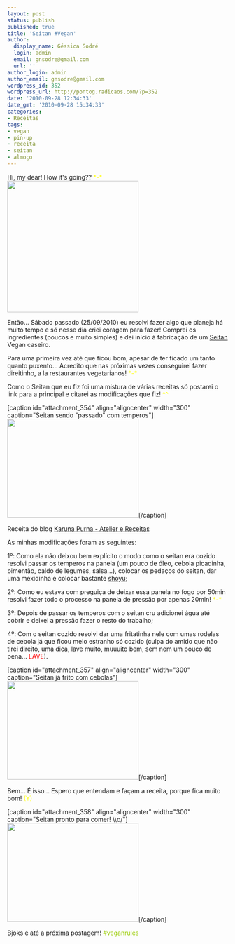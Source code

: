 ```yaml
---
layout: post
status: publish
published: true
title: 'Seitan #Vegan'
author:
  display_name: Géssica Sodré
  login: admin
  email: gnsodre@gmail.com
  url: ''
author_login: admin
author_email: gnsodre@gmail.com
wordpress_id: 352
wordpress_url: http://pontog.radicaos.com/?p=352
date: '2010-09-28 12:34:33'
date_gmt: '2010-09-28 15:34:33'
categories:
- Receitas
tags:
- vegan
- pin-up
- receita
- seitan
- almoço
---
```

<p>Hi, my dear! How it's going?? <span style="color: #ffff00;">*-*</span><a href="http://pontog.radicaos.com/wp-content/uploads/2010/09/Pin-Up.png"><img class="alignright size-medium wp-image-353" title="Pin-Up" src="http://pontog.radicaos.com/wp-content/uploads/2010/09/Pin-Up-300x300.png" alt="" width="300" height="300" /></a></p>
<p>Então... Sábado passado (25/09/2010) eu resolvi fazer algo que planeja há muito tempo e só nesse dia criei coragem para fazer! Comprei os ingredientes (poucos e muito simples) e dei início à fabricação de um <a title="Seitan Wiki" href="http://pt.wikipedia.org/wiki/Seitan" target="_blank">Seitan</a> Vegan caseiro.</p>
<p>Para uma primeira vez até que ficou bom, apesar de ter ficado um tanto quanto puxento... Acredito que nas próximas vezes conseguirei fazer direitinho, a la restaurantes vegetarianos!<span style="color: #ffff00;"> *-*</span></p>
<p>Como o Seitan que eu fiz foi uma mistura de várias receitas só postarei o link para a principal e citarei as modificações que fiz! <span style="color: #ffff00;">^^</span></p>
<p>[caption id="attachment_354" align="aligncenter" width="300" caption="Seitan sendo &quot;passado&quot; com temperos"]<a href="http://pontog.radicaos.com/wp-content/uploads/2010/09/DSC05247.jpg"><img class="size-medium wp-image-354" title="Seitan" src="http://pontog.radicaos.com/wp-content/uploads/2010/09/DSC05247-300x225.jpg" alt="" width="300" height="225" /></a>[/caption]</p>
<p>Receita do blog <a title="Glúten" href="http://karunapurna.blogspot.com/2010/08/gluten.html" target="_blank">Karuna Purna - Atelier  e Receitas</a></p>
<p>As minhas modificações foram as seguintes:</p>
<p>1º: Como ela não deixou bem explícito o modo como o seitan era cozido resolvi passar os temperos na panela (um pouco de óleo, cebola picadinha, pimentão, caldo de legumes, salsa...), colocar os pedaços do seitan, dar uma mexidinha e colocar bastante <a title="Shoyu" href="http://pt.wikipedia.org/wiki/Sh%C5%8Dyu" target="_blank">shoyu</a>;</p>
<p>2º: Como eu estava com preguiça de deixar essa panela no fogo por 50min resolvi fazer todo o processo na panela de pressão por apenas 20min! <span style="color: #ffff00;">*-*</span></p>
<p>3º: Depois de passar os temperos com o seitan cru adicionei água até cobrir e deixei a pressão fazer o resto do trabalho;</p>
<p>4º: Com o seitan cozido resolvi dar uma fritatinha nele com umas rodelas de cebola já que ficou meio estranho só cozido (culpa do amido que não tirei direito, uma dica, lave muito, muuuito bem, sem nem um pouco de pena... <span style="color: #ff0000;">LAVE</span>).</p>
<p>[caption id="attachment_357" align="aligncenter" width="300" caption="Seitan já frito com cebolas"]<a href="http://pontog.radicaos.com/wp-content/uploads/2010/09/DSC05249.jpg"><img class="size-medium wp-image-357" title="Seitan Frito" src="http://pontog.radicaos.com/wp-content/uploads/2010/09/DSC05249-300x225.jpg" alt="" width="300" height="225" /></a>[/caption]</p>
<p>Bem... É isso... Espero que entendam e façam a receita, porque fica muito bom! <span style="color: #ffff00;">(Y)</span></p>
<p>[caption id="attachment_358" align="aligncenter" width="300" caption="Seitan pronto para comer! \\o/"]<a href="http://pontog.radicaos.com/wp-content/uploads/2010/09/DSC05259.jpg"><img class="size-medium wp-image-358" title="Seitan Frito" src="http://pontog.radicaos.com/wp-content/uploads/2010/09/DSC05259-300x225.jpg" alt="" width="300" height="225" /></a>[/caption]</p>
<p>Bjoks e até a próxima postagem! <span style="color: #99cc00;">#veganrules</span></p>
